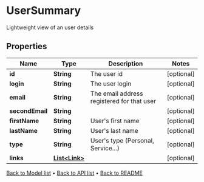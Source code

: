 

# UserSummary

Lightweight view of an user details

## Properties

| Name | Type | Description | Notes |
|------------ | ------------- | ------------- | -------------|
|**id** | **String** | The user id |  [optional] |
|**login** | **String** | The user login |  [optional] |
|**email** | **String** | The email address registered for that user |  [optional] |
|**secondEmail** | **String** |  |  [optional] |
|**firstName** | **String** | User&#39;s first name |  [optional] |
|**lastName** | **String** | User&#39;s last name |  [optional] |
|**type** | **String** | User&#39;s type (Personal, Service...) |  [optional] |
|**links** | [**List&lt;Link&gt;**](Link.md) |  |  [optional] |



[Back to Model list](../README.md#documentation-for-models) &#8226; [Back to API list](../README.md#documentation-for-api-endpoints) &#8226; [Back to README](../README.md)


